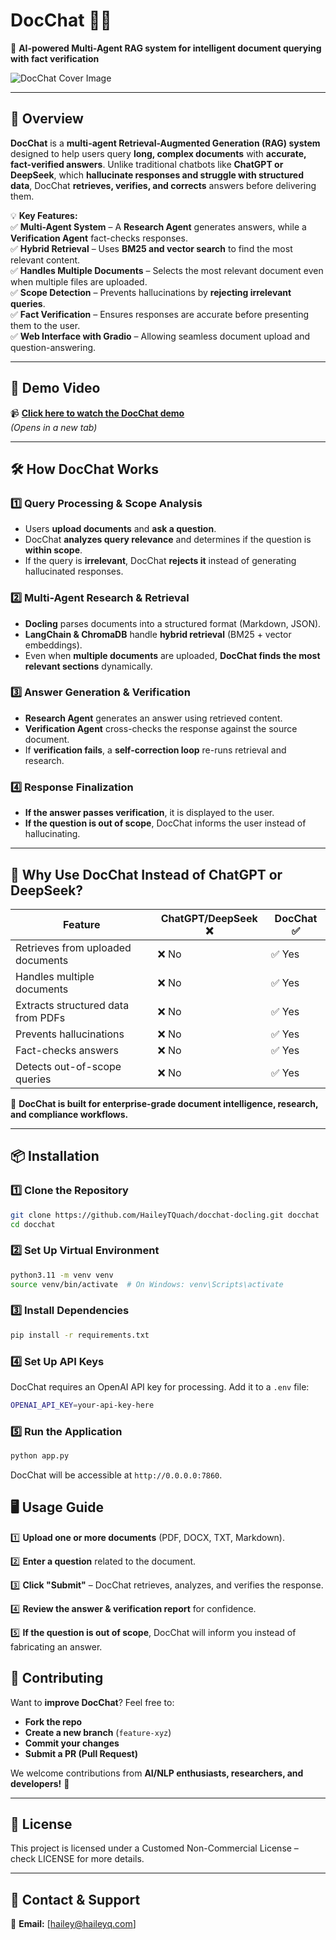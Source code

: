 # **DocChat** 📝🤖  
🚀 **AI-powered Multi-Agent RAG system for intelligent document querying with fact verification**  

![DocChat Cover Image](https://cf-courses-data.s3.us.cloud-object-storage.appdomain.cloud/zSuj0yrlvjcVkkbW4frkNA/docchat-landing-page.png)

---

## **📌 Overview**  

**DocChat** is a **multi-agent Retrieval-Augmented Generation (RAG) system** designed to help users query **long, complex documents** with **accurate, fact-verified answers**. Unlike traditional chatbots like **ChatGPT or DeepSeek**, which **hallucinate responses and struggle with structured data**, DocChat **retrieves, verifies, and corrects** answers before delivering them.  

💡 **Key Features:**  
✅ **Multi-Agent System** – A **Research Agent** generates answers, while a **Verification Agent** fact-checks responses.  
✅ **Hybrid Retrieval** – Uses **BM25 and vector search** to find the most relevant content.  
✅ **Handles Multiple Documents** – Selects the most relevant document even when multiple files are uploaded.  
✅ **Scope Detection** – Prevents hallucinations by **rejecting irrelevant queries**.  
✅ **Fact Verification** – Ensures responses are accurate before presenting them to the user.  
✅ **Web Interface with Gradio** – Allowing seamless document upload and question-answering.  

---

## **🎥 Demo Video**  

📹 **[Click here to watch the DocChat demo](https://cf-courses-data.s3.us.cloud-object-storage.appdomain.cloud/zyARt3f3bnm5T-6C4AE3mw/docchat-demo.mp4)**  
*(Opens in a new tab)*

---

## **🛠️ How DocChat Works**  

### **1️⃣ Query Processing & Scope Analysis**  
- Users **upload documents** and **ask a question**.  
- DocChat **analyzes query relevance** and determines if the question is **within scope**.  
- If the query is **irrelevant**, DocChat **rejects it** instead of generating hallucinated responses.  

### **2️⃣ Multi-Agent Research & Retrieval**  
- **Docling** parses documents into a structured format (Markdown, JSON).  
- **LangChain & ChromaDB** handle **hybrid retrieval** (BM25 + vector embeddings).  
- Even when **multiple documents** are uploaded, **DocChat finds the most relevant sections** dynamically.  

### **3️⃣ Answer Generation & Verification**  
- **Research Agent** generates an answer using retrieved content.  
- **Verification Agent** cross-checks the response against the source document.  
- If **verification fails**, a **self-correction loop** re-runs retrieval and research.  

### **4️⃣ Response Finalization**  
- **If the answer passes verification**, it is displayed to the user.  
- **If the question is out of scope**, DocChat informs the user instead of hallucinating.  

---

## **🎯 Why Use DocChat Instead of ChatGPT or DeepSeek?**  

| Feature | **ChatGPT/DeepSeek** ❌ | **DocChat** ✅ |
|---------|-----------------|---------|
| Retrieves from uploaded documents | ❌ No | ✅ Yes |
| Handles multiple documents | ❌ No | ✅ Yes |
| Extracts structured data from PDFs | ❌ No | ✅ Yes |
| Prevents hallucinations | ❌ No | ✅ Yes |
| Fact-checks answers | ❌ No | ✅ Yes |
| Detects out-of-scope queries | ❌ No | ✅ Yes |

🚀 **DocChat is built for enterprise-grade document intelligence, research, and compliance workflows.**  

---

## **📦 Installation**  

### **1️⃣ Clone the Repository**  
```bash
git clone https://github.com/HaileyTQuach/docchat-docling.git docchat
cd docchat
```

### **2️⃣ Set Up Virtual Environment**  
```bash
python3.11 -m venv venv
source venv/bin/activate  # On Windows: venv\Scripts\activate
```

### **3️⃣ Install Dependencies**  
```bash
pip install -r requirements.txt
```

### **4️⃣ Set Up API Keys**  
DocChat requires an OpenAI API key for processing. Add it to a `.env` file:
```bash
OPENAI_API_KEY=your-api-key-here
```


### **5️⃣ Run the Application** 
```bash
python app.py
```

DocChat will be accessible at `http://0.0.0.0:7860`.


## 🖥️ Usage Guide  

1️⃣ **Upload one or more documents** (PDF, DOCX, TXT, Markdown).  

2️⃣ **Enter a question** related to the document.  

3️⃣ **Click "Submit"** – DocChat retrieves, analyzes, and verifies the response.  

4️⃣ **Review the answer & verification report** for confidence.  

5️⃣ **If the question is out of scope**, DocChat will inform you instead of fabricating an answer.  


## 🤝 Contributing  

Want to **improve DocChat**? Feel free to:  

- **Fork the repo**  
- **Create a new branch** (`feature-xyz`)  
- **Commit your changes**  
- **Submit a PR (Pull Request)**  

We welcome contributions from **AI/NLP enthusiasts, researchers, and developers!** 🚀  

---

## 📜 License  

This project is licensed under a Customed Non-Commercial License – check LICENSE for more details.

---

## 💬 Contact & Support  

📧 **Email:** [hailey@haileyq.com]  


